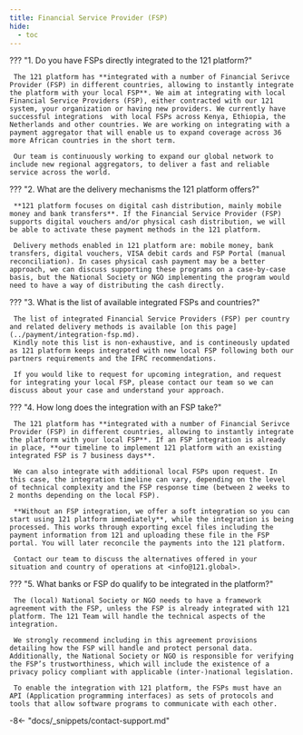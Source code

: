 ```yaml
---
title: Financial Service Provider (FSP)
hide:
  - toc
---
```


??? "1. Do you have FSPs directly integrated to the 121 platform?"

     The 121 platform has **integrated with a number of Financial Serivce Provider (FSP) in different countries, allowing to instantly integrate the platform with your local FSP**. We aim at integrating with local Financial Service Providers (FSP), either contracted with our 121 system, your organization or having new providers. We currently have successful integrations  with local FSPs across Kenya, Ethiopia, the Netherlands and other countries. We are working on integrating with a payment aggregator that will enable us to expand coverage across 36 more African countries in the short term. 
   
     Our team is continuously working to expand our global network to include new regional aggregators, to deliver a fast and reliable service across the world.

??? "2. What are the delivery mechanisms the 121 platform offers?"

     **121 platform focuses on digital cash distribution, mainly mobile money and bank transfers**. If the Financial Service Provider (FSP) supports digital vouchers and/or physical cash distribution, we will be able to activate these payment methods in the 121 platform.

     Delivery methods enabled in 121 platform are: mobile money, bank transfers, digital vouchers, VISA debit cards and FSP Portal (manual reconciliation). In cases physical cash payment may be a better approach, we can discuss supporting these programs on a case-by-case basis, but the National Society or NGO implementing the program would need to have a way of distributing the cash directly. 

??? "3. What is the list of available integrated FSPs and countries?"

     The list of integrated Financial Service Providers (FSP) per country and related delivery methods is available [on this page](../payment/integration-fsp.md). 
     Kindly note this list is non-exhaustive, and is contineously updated as 121 platform keeps integrated with new local FSP following both our partners requirements and the IFRC recommendations.

     If you would like to request for upcoming integration, and request for integrating your local FSP, please contact our team so we can discuss about your case and understand your approach. 

??? "4. How long does the integration with an FSP take?"

     The 121 platform has **integrated with a number of Financial Serivce Provider (FSP) in different countries, allowing to instantly integrate the platform with your local FSP**. If an FSP integration is already in place, **our timeline to implement 121 platform with an existing integrated FSP is 7 business days**. 
     
     We can also integrate with additional local FSPs upon request. In this case, the integration timeline can vary, depending on the level of technical complexity and the FSP response time (between 2 weeks to 2 months depending on the local FSP).

     **Without an FSP integration, we offer a soft integration so you can start using 121 platform immediately**, while the integration is being processed. This works through exporting excel files including the payment information from 121 and uploading these file in the FSP portal. You will later reconcile the payments into the 121 platform. 
     
     Contact our team to discuss the alternatives offered in your situation and country of operations at <info@121.global>.

??? "5. What banks or FSP do qualify to be integrated in the platform?"

     The (local) National Society or NGO needs to have a framework agreement with the FSP, unless the FSP is already integrated with 121 platform. The 121 Team will handle the technical aspects of the integration. 
     
     We strongly recommend including in this agreement provisions detailing how the FSP will handle and protect personal data. Additionally, the National Society or NGO is responsible for verifying the FSP’s trustworthiness, which will include the existence of a privacy policy compliant with applicable (inter-)national legislation.

     To enable the integration with 121 platform, the FSPs must have an API (Application programming interfaces) as sets of protocols and tools that allow software programs to communicate with each other.

-8<- "docs/_snippets/contact-support.md"
